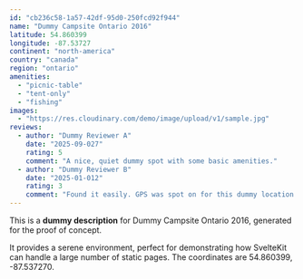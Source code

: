 ```yaml
---
id: "cb236c58-1a57-42df-95d0-250fcd92f944"
name: "Dummy Campsite Ontario 2016"
latitude: 54.860399
longitude: -87.53727
continent: "north-america"
country: "canada"
region: "ontario"
amenities:
  - "picnic-table"
  - "tent-only"
  - "fishing"
images:
  - "https://res.cloudinary.com/demo/image/upload/v1/sample.jpg"
reviews:
  - author: "Dummy Reviewer A"
    date: "2025-09-027"
    rating: 5
    comment: "A nice, quiet dummy spot with some basic amenities."
  - author: "Dummy Reviewer B"
    date: "2025-01-012"
    rating: 3
    comment: "Found it easily. GPS was spot on for this dummy location."
---
```


This is a **dummy description** for Dummy Campsite Ontario 2016, generated for the proof of concept.

It provides a serene environment, perfect for demonstrating how SvelteKit can handle a large number of static pages. The coordinates are 54.860399, -87.537270.

